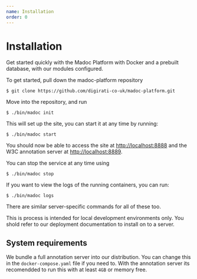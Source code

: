 ```yaml
---
name: Installation
order: 0
---
```


# Installation

Get started quickly with the Madoc Platform with Docker and a prebuilt database, with our modules configured.

To get started, pull down the madoc-platform repository

```
$ git clone https://github.com/digirati-co-uk/madoc-platform.git
```

Move into the repository, and run

```
$ ./bin/madoc init
```

This will set up the site, you can start it at any time by running:
```
$ ./bin/madoc start
```

You should now be able to access the site at [http://localhost:8888](http://localhost:8888) and the W3C annotation server at [http://localhost:8889](http://localhost:8889).

You can stop the service at any time using

```
$ ./bin/madoc stop
```

If you want to view the logs of the running containers, you can run:
```
$ ./bin/madoc logs
```

There are similar server-specific commands for all of these too.

<div class="fesk-info">
  This is process is intended for local development environments only. You shold refer to our deployment documentation to install on to a server.
</div>

## System requirements

We bundle a full annotation server into our distribution. You can change this in the `docker-compose.yaml` file if you need to. With the annotation server its recomendded to run this with at least `4GB` or memory free.
